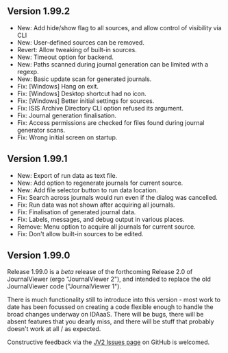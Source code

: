 ## Version 1.99.2

- New: Add hide/show flag to all sources, and allow control of visibility via CLI
- New: User-defined sources can be removed.
- Revert: Allow tweaking of built-in sources.
- New: Timeout option for backend.
- New: Paths scanned during journal generation can be limited with a regexp.
- New: Basic update scan for generated journals.
- Fix: [Windows] Hang on exit.
- Fix: [Windows] Desktop shortcut had no icon.
- Fix: [Windows] Better initial settings for sources.
- Fix: ISIS Archive Directory CLI option refused its argument.
- Fix: Journal generation finalisation.
- Fix: Access permissions are checked for files found during journal generator scans.
- Fix: Wrong initial screen on startup.

## Version 1.99.1

- New: Export of run data as text file.
- New: Add option to regenerate journals for current source.
- New: Add file selector button to run data location.
- Fix: Search across journals would run even if the dialog was cancelled.
- Fix: Run data was not shown after acquiring all journals.
- Fix: Finalisation of generated journal data.
- Fix: Labels, messages, and debug output in various places.
- Remove: Menu option to acquire all journals for current source.
- Fix: Don't allow built-in sources to be edited.

## Version 1.99.0

Release 1.99.0 is a _beta_ release of the forthcoming Release 2.0 of JournalViewer (ergo "JournalViewer 2"), and intended to replace the old JournalViewer code ("JournalViewer 1").

There is much functionality still to introduce into this version - most work to date has been focussed on creating a code flexible enough to handle the broad changes underway on IDAaaS. There will be bugs, there will be absent features that you dearly miss, and there will be stuff that probably doesn't work at all / as expected.

Constructive feedback via the [JV2 Issues page](https://github.com/disorderedmaterials/jv2/issues) on GitHub is welcomed.

